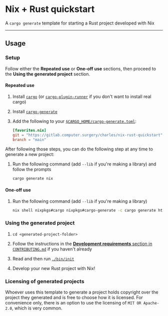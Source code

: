 # Nix + Rust quickstart

A `cargo generate` template for starting a Rust project developed with Nix

---

## Usage

### Setup

Follow either the **Repeated use** or **One-off use** sections, then proceed to
the **Using the generated project** section.

#### Repeated use

1. Install [`cargo`][cargo] (or [`cargo-plugin-runner`][cargo-plugin-runner] if
   you don't want to install real cargo)

2. Install [`cargo-generate`][cargo-generate]

3. Add the following to your [`$CARGO_HOME/cargo-generate.toml`][cargo-home]:

    ```toml
    [favorites.nix]
    git = "https://gitlab.computer.surgery/charles/nix-rust-quickstart"
    branch = "main"
    ```

After following those steps, you can do the following step at any time to
generate a new project:

1. Run the following command (add `--lib` if you're making a library) and follow
   the prompts

   ```sh
   cargo generate nix
   ```

[cargo]: https://doc.rust-lang.org/cargo/getting-started/installation.html
[cargo-plugin-runner]: https://gitlab.computer.surgery/charles/cargo-plugin-runner
[cargo-generate]: https://cargo-generate.github.io/cargo-generate/installation.html
[cargo-home]: https://doc.rust-lang.org/cargo/guide/cargo-home.html

#### One-off use

1. Run the following command (add `--lib` if you're making a library)

   ```sh
   nix shell nixpkgs#cargo nixpkgs#cargo-generate -c cargo generate https://gitlab.computer.surgery/charles/nix-rust-quickstart
   ```

### Using the generated project

1. `cd <generated-project-folder>`

2. Follow the instructions in the [**Development requirements** section in
   `CONTRIBUTING.md`](./CONTRIBUTING.md#development-requirements) if you haven't
   already

3. Read and then run [`./bin/init`](./bin/init)

4. Develop your new Rust project with Nix!

### Licensing of generated projects

Whoever uses this template to generate a project holds copyright over the
project they generated and is free to choose how it is licensed. For convenience
only, there is an option to use the licensing of `MIT OR Apache-2.0`, which is
very common.
